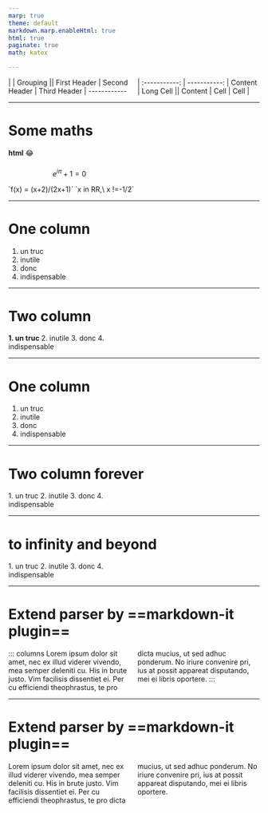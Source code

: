 ```yaml
---
marp: true
theme: default
markdown.marp.enableHtml: true
html: true
paginate: true
math: katex

---
```

| | Grouping ||
First Header | Second Header | Third Header |
------------ | :-----------: | -----------: |
Content | Long Cell ||
Content | Cell | Cell |

---

# Some maths

<strong>html</strong> :joy:

$$e^{i\pi} + 1 = 0$$

<div class="cmath"> `f(x) = (x+2)/(2x+1)`          `x in RR,\ x !=-1/2`</div>

---




# One column

1. un truc
2. inutile
3. donc
4. indispensable


---

<style scoped>
p { columns: 2; }
</style>

# Two column

<strong>1. un truc</strong>
2. inutile
3. donc
4. indispensable

---

# One column

1. un truc
2. inutile
3. donc
4. indispensable

---





# Two column forever

<span>1. un truc</span>
2. inutile
3. donc
4. indispensable

---

# to infinity and beyond

<span>1. un truc</span>
2. inutile
3. donc
4. indispensable

---

<style>.columns { column-count: 2; }</style>

# Extend parser by ==markdown-it plugin==

::: columns
Lorem ipsum dolor sit amet, nec ex illud viderer vivendo, mea semper deleniti cu. His in brute justo. Vim facilisis dissentiet ei. Per cu efficiendi theophrastus, te pro dicta mucius, ut sed adhuc ponderum. No iriure convenire pri, ius at possit appareat disputando, mei ei libris oportere.
:::

--- 

<style>.columns { column-count: 1; }</style>
# Extend parser by ==markdown-it plugin==


Lorem ipsum dolor sit amet, nec ex illud viderer vivendo, mea semper deleniti cu. His in brute justo. Vim facilisis dissentiet ei. Per cu efficiendi theophrastus, te pro dicta mucius, ut sed adhuc ponderum. No iriure convenire pri, ius at possit appareat disputando, mei ei libris oportere.
